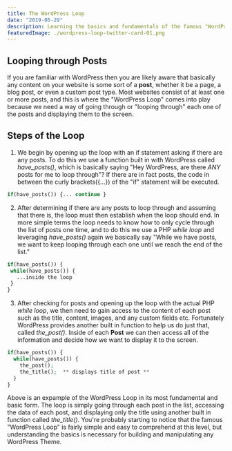 ```yaml
---
title: The WordPress Loop
date: "2019-05-29"
description: Learning the basics and fundamentals of the famous "WordPress Loop".
featuredImage: ./wordpress-loop-twitter-card-01.png
---
```


## Looping through **Posts**

If you are familiar with WordPress then you are likely aware that basically any content on your website is some sort of a **post**, whether it be a page, a blog post, or even a custom post type. Most websites consist of at least one or more posts, and this is where the "WordPress Loop" comes into play because we need a way of going through or "looping through" each one of the posts and displaying them to the screen.

## Steps of the Loop

1. We begin by opening up the loop with an if statement asking if there are any posts. To do this we use a function built in with WordPress called _have_posts()_, which is basically saying "Hey WordPress, are there _ANY_ posts for me to loop through"? If there are in fact posts, the code in between the curly brackets({...}) of the "if" statement will be executed.

```php
if(have_posts()) {... continue }
```

2. After determining if there are any posts to loop through and assuming that there is, the loop must then establish when the loop should end. In more simple terms the loop needs to know how to only cycle through the list of posts one time, and to do this we use a PHP _while loop_ and leveraging _have_posts()_ again we basically say "While we have posts, we want to keep looping through each one until we reach the end of the list."

```php
if(have_posts()) {
 while(have_posts()) {
   ...inside the loop
 }
}
```

3. After checking for posts and opening up the loop with the actual PHP _while loop_, we then need to gain access to the content of each post such as the title, content, images, and any custom fields etc. Fortunately WordPress provides another built in function to help us do just that, called _the_post()_. Inside of each **Post** we can then access all of the information and decide how we want to display it to the screen.

```php
if(have_posts()) {
  while(have_posts()) {
    the_post();
    the_title();  ** displays title of post **
  }
}
```

Above is an expample of the WordPress Loop in its most fundamental and basic form. The loop is simply going through each post in the list, accessing the data of each post, and displaying only the title using another built in function called _the_title()_. You're probably starting to notice that the famous "WordPress Loop" is fairly simple and easy to comprehend at this level, but understanding the basics is necessary for building and manipulating any WordPress Theme.
